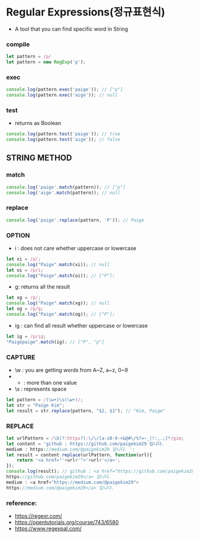 # Regular Expressions(정규표현식)
* A tool that you can find specific word in String
### compile
```js
let pattern = /p/
let pattern = new RegExp('p');
```
### exec
```js
console.log(pattern.exec('paige')); // ["p"]
console.log(pattern.exec('aige')); // null
```
### test
* returns as Boolean
```js
console.log(pattern.test('paige')); // true
console.log(pattern.test('aige')); // false
```
## STRING METHOD
### match
```js
console.log('paige'.match(pattern)); // ["p"]
console.log('aige'.match(pattern)); // null
```
### replace
```js
console.log('paige'.replace(pattern, 'P')); // Paige
```
### OPTION
* i : does not care whether uppercase or lowercase
```js
let xi = /p/;
console.log("Paige".match(xi)); // null
let oi = /p/i;
console.log("Paige".match(oi)); // ["P"];
```
* g: returns all the result
```js
let xg = /p/;
console.log("Paige".match(xg)); // null
let og = /p/g;
console.log("Paige".match(og)); // ["P"];
```
* ig : can find all result whether uppercase or lowercase
```js
let ig = /p/ig;
"Paigepaige".match(ig); // ["P", "p"]
```
### CAPTURE
* \w : you are getting words from A~Z, a~z, 0~9
* + : more than one value
* \s : represents space
```js
let pattern = /(\w+)\s(\w+)/;
let str = "Paige Kim";
let result = str.replace(pattern, "$2, $1"); // "Kim, Paige"
```
### REPLACE
```js
let urlPattern = /\b(?:https?):\/\/[a-z0-9-+&@#\/%?=~_|!:,.;]*/gim;
let content = 'github : https://github.com/paigekim29 입니다. 
medium : https://medium.com/@paigekim29 입니다. ';
let result = content.replace(urlPattern, function(url){
    return '<a href="'+url+'">'+url+'</a>';
});
console.log(result); // github : <a href="https://github.com/paigekim29">
https://github.com/paigekim29</a> 입니다. 
medium : <a href="https://medium.com/@paigekim29">
https://medium.com/@paigekim29</a> 입니다. 
```
### reference:
* https://regexr.com/
* https://opentutorials.org/course/743/6580
* https://www.regexpal.com/